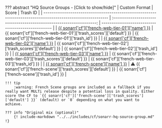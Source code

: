 ??? abstract "HQ Source Groups - [Click to show/hide]"
    | Custom Format                                                                                                   |                                  Score                                  | Trash ID                                             |
    | --------------------------------------------------------------------------------------------------------------- | :---------------------------------------------------------------------: | ---------------------------------------------------- |
    | [{{ sonarr['cf']['french-web-tier-01']['name'] }}](/Sonarr/sonarr-collection-of-custom-formats/#fr-web-tier-01) |   {{ sonarr['cf']['french-web-tier-01']['trash_scores']['default'] }}   | {{ sonarr['cf']['french-web-tier-01']['trash_id'] }} |
    | [{{ sonarr['cf']['french-web-tier-02']['name'] }}](/Sonarr/sonarr-collection-of-custom-formats/#fr-web-tier-02) |   {{ sonarr['cf']['french-web-tier-02']['trash_scores']['default'] }}   | {{ sonarr['cf']['french-web-tier-02']['trash_id'] }} |
    | [{{ sonarr['cf']['french-web-tier-03']['name'] }}](/Sonarr/sonarr-collection-of-custom-formats/#fr-web-tier-03) |   {{ sonarr['cf']['french-web-tier-03']['trash_scores']['default'] }}   | {{ sonarr['cf']['french-web-tier-03']['trash_id'] }} |
    | [{{ sonarr['cf']['french-scene']['name'] }}](/Sonarr/sonarr-collection-of-custom-formats/#fr-scene-groups)      | :warning: {{ sonarr['cf']['french-scene']['trash_scores']['default'] }} | {{ sonarr['cf']['french-scene']['trash_id'] }}       |

    !!! tip
        :warning: French Scene groups are included as a fallback if you really want MULTi release despite a potential loss in quality. Either score the CF to `{{ sonarr['cf']['french-scene']['trash_scores']['default'] }}` (default) or `0` depending on what you want to achieve.

    ??? info "Original mix (optional)"
        {! include-markdown "../../includes/cf/sonarr-hq-source-group.md" !}
